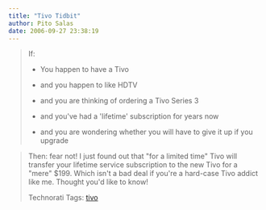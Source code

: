 ```yaml
---
title: "Tivo Tidbit"
author: Pito Salas
date: 2006-09-27 23:38:19
---
```


>
> If:
>
>   * You happen to have a Tivo
>
>   * and you happen to like HDTV
>
>   * and you are thinking of ordering a Tivo Series 3
>
>   * and you've had a 'lifetime' subscription for years now
>
>   * and you are wondering whether you will have to give it up if you upgrade
>
>

>
> Then: fear not! I just found out that "for a limited time" Tivo will
> transfer your lifetime service subscription to the new Tivo for a "mere"
> $199. Which isn't a bad deal if you're a hard-case Tivo addict like me.
> Thought you'd like to know!
>
> Technorati Tags: [tivo](<http://www.technorati.com/tag/tivo>)


